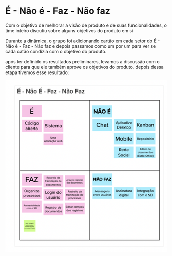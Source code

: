 # É - Não é - Faz - Não faz

Com o objetivo de melhorar a visão de produto e de suas funcionalidades, o time inteiro discutiu sobre alguns objetivos do produto em si

Durante a dinâmica, o grupo foi adicionando cartão em cada setor do É - Não é - Faz - Não faz e depois passamos como um por um para ver se cada catão condizia com o objetivo do produto.

após ter definido os resultados preliminares, levamos a discussão com o cliente para que ele também aprove os objetivos do produto, depois dessa etapa tivemos esse resultado:

![É - Não é - Faz - Não faz](../imgs/e-naoe-faz-naofaz.png)
